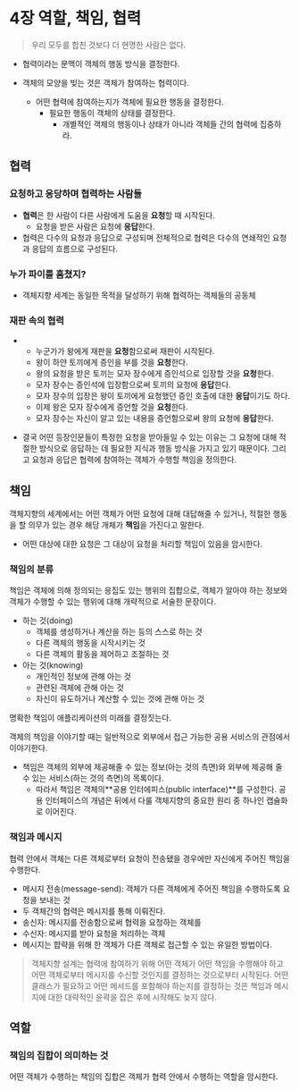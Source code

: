 # 4장 역할, 책임, 협력

> 우리 모두를 합친 것보다 더 현명한 사람은 없다.

- 협력이라는 문맥이 객체의 행동 방식을 결정한다.

- 객체의 모양을 빚는 것은 객체가 참여하는 협력이다.
  - 어떤 협력에 참여하는지가 객체에 필요한 행동을 결정한다.
    - 필요한 행동이 객체의 상태를 결정한다.
      - 개별적인 객체의 행동이나 상태가 아니라 객체들 간의 협력에 집중하라.

## 협력

### 요청하고 응당하며 협력하는 사람들

- **협력**은 한 사람이 다른 사람에게 도움을 **요청**할 때 시작된다. 
  - 요청을 받은 사람은 요청에 **응답**한다.
- 협력은 다수의 요청과 응답으로 구성되며 전체적으로 협력은 다수의 연쇄적인 요청과 응답의 흐름으로 구성된다.

### 누가 파이를 훔쳤지?
- 객체지향 세계는 동일한 목적을 달성하기 위해 협력하는 객체들의 공동체

### 재판 속의 협력

-
  - 누군가가 왕에게 재판을 **요청**함으로써 재판이 시작된다.
  - 왕이 하얀 토끼에게 증인을 부를 것을 **요청**한다.
  - 왕의 요청을 받은 토끼는 모자 장수에게 증인석으로 입장할 것을 **요청**한다.
  - 모자 장수는 증인석에 입장함으로써 토끼의 요청에 **응답**한다.
  - 모자 장수의 입장은 왕이 토끼에게 요청했던 증인 호출에 대한 **응답**이기도 하다.
  - 이제 왕은 모자 장수에게 증언할 것을 **요청**한다.
  - 모자 장수는 자신이 알고 있는 내용을 증언함으로써 왕의 요청에 **응답**한다.

- 결국 어떤 등장인문들이 특정한 요청을 받아들일 수 있는 이유는 그 요청에 대해 적절한 방식으로 응답하는 데 필요한 지식과
행동 방식을 가지고 있기 때문이다. 그리고 요청과 응답은 협력에 참여하는 객체가 수행할 책임을 정의한다.

## 책임
객체지향의 세계에서는 어떤 객체가 어떤 요청에 대해 대답해줄 수 있거나, 적절한 행동을 할 의무가 있는 경우
해당 개체가 **책임**을 가진다고 말한다. 
- 어떤 대상에 대한 요청은 그 대상이 요청을 처리할 책임이 있음을 암시한다.

### 책임의 분류
책임은 객체에 의해 정의되는 응집도 있는 행위의 집합으로, 객체가 알아야 하는 정보와 객체가 수행할 수 있는 행위에 대해 개략적으로
서술한 문장이다.

- 하는 것(doing)
  - 객체를 생성하거나 계산을 하는 등의 스스로 하는 것
  - 다른 객체의 행동을 시작시키는 것
  - 다른 객체의 활동을 제어하고 조절하는 것
- 아는 것(knowing)
  - 개인적인 정보에 관해 아는 것
  - 관련된 객체에 관해 아는 것
  - 자신이 유도하거나 계산할 수 있는 것에 관해 아는 것

명확한 책임이 애플리케이션의 미래를 결정짓는다.

객체의 책임을 이야기할 때는 일반적으로 외부에서 접근 가능한 공용 서비스의 관점에서 이야기한다.
- 책임은 객체의 외부에 제공해줄 수 있는 정보(아는 것의 측면)와 외부에 제공해 줄 수 있는 서비스(하는 것의 측면)의 목록이다.
  - 따라서 책임은 객체의**공용 인터에피스(public interface)**를 구성한다. 공용 인터페이스의 개념은 뒤에서 다룰
객체지향의 중요한 원리 중 하나인 캡슐화로 이어진다.

### 책임과 메시지
협력 안에서 객체는 다른 객체로부터 요청이 전송됐을 경우에만 자신에게 주어진 책임을 수행한다.

- 메시지 전송(message-send): 객체가 다른 객체에게 주어진 책임을 수행하도록 요청을 보내는 것
- 두 객체간의 협력은 메시지를 통해 이뤄진다.
- 송신자: 메시지를 전송함으로써 협력을 요청하는 객체를
- 수신자: 메시지를 받아 요청을 처리하는 객체
- 메시지는 햡략을 위해 한 객체가 다른 객체로 접근할 수 있는 유일한 방법이다.

> 객체지향 설계는 협력에 참여하기 위해 어떤 객체가 어떤 책임을 수행해야 하고 어떤 객체로부터 메시지를 수신할 것인지를
> 결정하는 것으로부터 시작된다. 어떤 클래스가 필요하고 어떤 메서드를 포함해야 하는지를 결정하는 것은 책임과 메시지에 대한
> 대략적인 윤곽을 잡은 후에 시작해도 늦지 않다.

## 역할

### 책임의 집합이 의미하는 것
어떤 객체가 수행하는 책임의 집합은 객체가 협력 안에서 수행하는 역할을 암시한다.